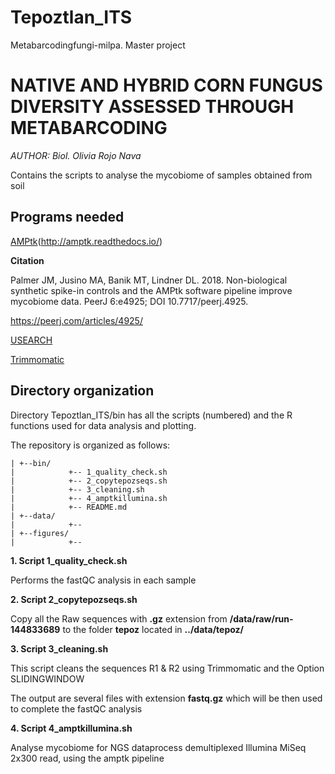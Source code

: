 # Tepoztlan_ITS
Metabarcodingfungi-milpa. Master project 

# **NATIVE AND HYBRID CORN FUNGUS DIVERSITY ASSESSED THROUGH METABARCODING**

*AUTHOR: Biol. Olivia Rojo Nava*

Contains the scripts to analyse the mycobiome of samples obtained from soil

## **Programs needed**

[AMPtk](https://amptk.readthedocs.io/en/latest/quick-start.html)(http://amptk.readthedocs.io/)

**Citation**

Palmer JM, Jusino MA, Banik MT, Lindner DL. 2018. Non-biological synthetic spike-in controls and the AMPtk software pipeline improve mycobiome data. PeerJ 6:e4925; DOI 10.7717/peerj.4925.

https://peerj.com/articles/4925/

[USEARCH](https://drive5.com/cgi-bin/upload3.py?license=2020030317323206966)

[Trimmomatic](http://www.usadellab.org/cms/?page=trimmomatic)


## Directory organization

Directory Tepoztlan_ITS/bin has all the scripts (numbered) and the R functions used for data analysis and plotting.

The repository is organized as follows:

```
| +--bin/
|            +-- 1_quality_check.sh
|            +-- 2_copytepozseqs.sh
|            +-- 3_cleaning.sh
|            +-- 4_amptkillumina.sh
|            +-- README.md
| +--data/
|            +--
| +--figures/
|            +--

```


**1. Script 1_quality_check.sh**

Performs the fastQC analysis in each sample


**2. Script  2_copytepozseqs.sh**

Copy all the Raw sequences with **.gz** extension from **/data/raw/run-144833689** to the folder **tepoz** located in **../data/tepoz/**

**3. Script 3_cleaning.sh**

This script cleans the sequences R1 & R2 using Trimmomatic and the Option SLIDINGWINDOW

The output are several files with extension **fastq.gz** which will be then used to complete the fastQC analysis

**4. Script 4_amptkillumina.sh**

Analyse mycobiome for NGS dataprocess demultiplexed Illumina MiSeq 2x300 read, using the amptk pipeline

